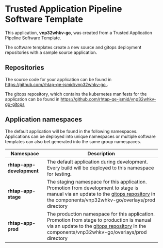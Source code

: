 # Trusted Application Pipeline Software Template

This application, **vnp32whkv-go**, was created from a Trusted Application Pipeline Software Template.

The software templates create a new source and gitops deployment repositories with a sample source application. 

## Repositories

The source code for your application can be found in [https://github.com/rhtap-qe-jsmid/vnp32whkv-go ](https://github.com/rhtap-qe-jsmid/vnp32whkv-go ).
 
The gitops repository, which contains the kubernetes manifests for the application can be found in 
[https://github.com/rhtap-qe-jsmid/vnp32whkv-go-gitops ](https://github.com/rhtap-qe-jsmid/vnp32whkv-go-gitops ) 

## Application namespaces 

The default application will be found in the following namespaces. Applications can be deployed into unique namespaces or multiple software templates can also bet generated into the same group namespaces.  

|  Namespace   |  Description   |  
| -------- | -------- |   
| **rhtap-app-development** | The default application during development. Every build will be deployed to this namespace for testing. | 
| **rhtap-app-stage** | The staging namespace for this application. Promotion from development to stage is manual via an update to the [gitops repository](https://github.com/rhtap-qe-jsmid/vnp32whkv-go-gitops ) in the components/vnp32whkv-go/overlays/prod directory |  
| **rhtap-app-prod** | The production namespace for this application. Promotion from stage to production is manual via an update to the [gitops repository](https://github.com/rhtap-qe-jsmid/vnp32whkv-go-gitops ) in the components/vnp32whkv-go/overlays/prod directory | 